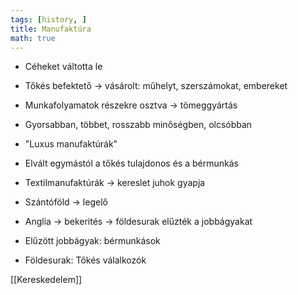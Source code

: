 ```yaml
---
tags: [history, ] 
title: Manufaktúra
math: true
---
```

- Céheket váltotta le
- Tőkés befektető -> vásárolt: műhelyt, szerszámokat, embereket
- Munkafolyamatok részekre osztva -> tömeggyártás
- Gyorsabban, többet, rosszabb minőségben, olcsóbban
- "Luxus manufaktúrák"
- Elvált egymástól a tőkés tulajdonos és a bérmunkás

- Textilmanufaktúrák -> kereslet juhok gyapja
- Szántóföld -> legelő
- Anglia -> bekerités -> földesurak elűzték a jobbágyakat
- Elűzött jobbágyak: bérmunkások
- Földesurak: Tőkés válalkozók


[[Kereskedelem]]
 
